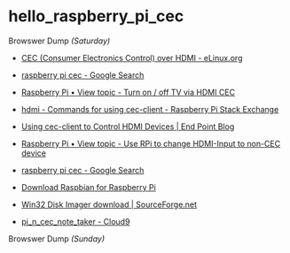 # hello_raspberry_pi_cec

Browswer Dump *(Saturday)*

* [CEC (Consumer Electronics Control) over HDMI - eLinux.org](http://elinux.org/CEC_(Consumer_Electronics_Control)_over_HDMI)
* [raspberry pi cec - Google Search](https://www.google.com/search?q=raspberry+pi+cec&oq=raspberry+pi+cec&aqs=chrome..69i57j0l5.3503j0j7&sourceid=chrome&ie=UTF-8)
* [Raspberry Pi • View topic - Turn on / off TV via HDMI CEC](https://www.raspberrypi.org/forums/viewtopic.php?f=35&t=15749&sid=56b085cf9c2c1f4103a075c7f8fbb47e&start=25)
* [hdmi - Commands for using cec-client - Raspberry Pi Stack Exchange](https://raspberrypi.stackexchange.com/questions/9142/commands-for-using-cec-client)
* [Using cec-client to Control HDMI Devices | End Point Blog](http://blog.endpoint.com/2012/11/using-cec-client-to-control-hdmi-devices.html)
* [Raspberry Pi • View topic - Use RPi to change HDMI-Input to non-CEC device](https://www.raspberrypi.org/forums/viewtopic.php?f=35&t=15593&p=158409&hilit=cec_client#p158409)
* [raspberry pi cec - Google Search](https://www.google.com/search?q=raspberry+pi+cec&oq=raspberry+pi&aqs=chrome.0.69i59j69i57j0j69i59j0l2.2303j0j8&sourceid=chrome&ie=UTF-8)


* [Download Raspbian for Raspberry Pi](https://www.raspberrypi.org/downloads/raspbian/)
* [Win32 Disk Imager download | SourceForge.net](https://sourceforge.net/projects/win32diskimager/?source=typ_redirect)
* [pi_n_cec_note_taker - Cloud9](https://ide.c9.io/benjaminhaos/pi_n_cec_note_taker#openfile-README.md)


Browswer Dump *(Sunday)*
